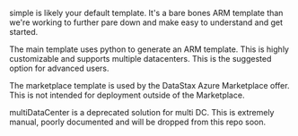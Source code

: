 simple is likely your default template.  It's a bare bones ARM template than we're working to further pare down and make easy to understand and get started.

The main template uses python to generate an ARM template.  This is highly customizable and supports multiple datacenters.  This is the suggested option for advanced users.

The marketplace template is used by the DataStax Azure Marketplace offer.  This is not intended for deployment outside of the Marketplace.

multiDataCenter is a deprecated solution for multi DC.  This is extremely manual, poorly documented and will be dropped from this repo soon.

